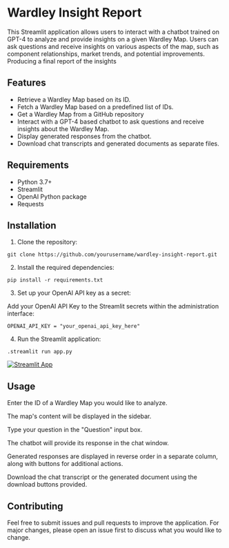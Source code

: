 # Wardley Insight Report

This Streamlit application allows users to interact with a chatbot trained on GPT-4 to analyze and provide insights on a given Wardley Map. Users can ask questions and receive insights on various aspects of the map, such as component relationships, market trends, and potential improvements. Producing a final report of the insights

## Features

- Retrieve a Wardley Map based on its ID.
- Fetch a Wardley Map based on a predefined list of IDs.
- Get a Wardley Map from a GitHub repository
- Interact with a GPT-4 based chatbot to ask questions and receive insights about the Wardley Map.
- Display generated responses from the chatbot.
- Download chat transcripts and generated documents as separate files.

## Requirements

- Python 3.7+
- Streamlit
- OpenAI Python package
- Requests

## Installation

1. Clone the repository:

`git clone https://github.com/yourusername/wardley-insight-report.git`

2. Install the required dependencies:

`pip install -r requirements.txt`

3. Set up your OpenAI API key as a secret:

Add your OpenAI API Key to the Streamlit secrets within the administration interface:

`OPENAI_API_KEY = "your_openai_api_key_here"`

4. Run the Streamlit application:

`.streamlit run app.py`

[![Streamlit App](https://static.streamlit.io/badges/streamlit_badge_black_white.svg)](https://wardleyinsightreport.streamlit.app/)

## Usage
Enter the ID of a Wardley Map you would like to analyze.

The map's content will be displayed in the sidebar.

Type your question in the "Question" input box.

The chatbot will provide its response in the chat window.

Generated responses are displayed in reverse order in a separate column, along with buttons for additional actions.

Download the chat transcript or the generated document using the download buttons provided.

## Contributing
Feel free to submit issues and pull requests to improve the application. For major changes, please open an issue first to discuss what you would like to change.
